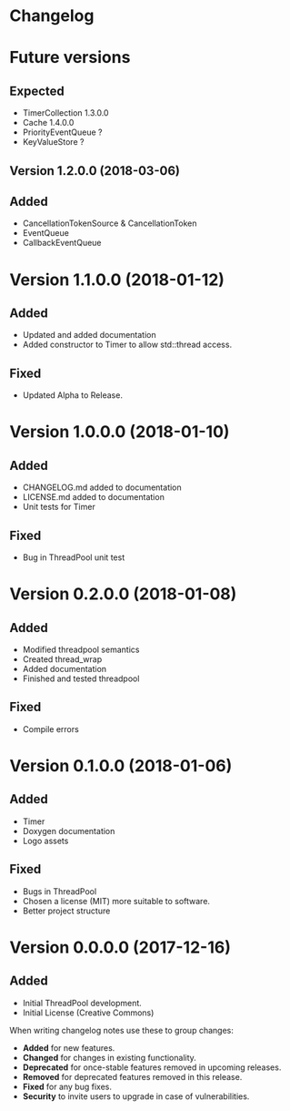 # Changelog

# Future versions
## Expected
- TimerCollection 1.3.0.0
- Cache 1.4.0.0
- PriorityEventQueue ?
- KeyValueStore ?

## Version 1.2.0.0 (2018-03-06)

## Added

- CancellationTokenSource & CancellationToken
- EventQueue
- CallbackEventQueue

# Version 1.1.0.0 (2018-01-12)

## Added

- Updated and added documentation
- Added constructor to Timer to allow std::thread access.

## Fixed

- Updated Alpha to Release.

# Version 1.0.0.0 (2018-01-10)

## Added

- CHANGELOG.md added to documentation
- LICENSE.md added to documentation
- Unit tests for Timer

## Fixed

- Bug in ThreadPool unit test

# Version 0.2.0.0 (2018-01-08)

## Added

- Modified threadpool semantics
- Created thread_wrap
- Added documentation
- Finished and tested threadpool

## Fixed

- Compile errors

# Version 0.1.0.0 (2018-01-06)

## Added

- Timer
- Doxygen documentation
- Logo assets

## Fixed

- Bugs in ThreadPool
- Chosen a license (MIT) more suitable to software.
- Better project structure


# Version 0.0.0.0 (2017-12-16)

## Added

- Initial ThreadPool development.
- Initial License (Creative Commons)

When writing changelog notes use these to group changes:

- **Added** for new features.
- **Changed** for changes in existing functionality.
- **Deprecated** for once-stable features removed in upcoming releases.
- **Removed** for deprecated features removed in this release.
- **Fixed** for any bug fixes.
- **Security** to invite users to upgrade in case of vulnerabilities.
